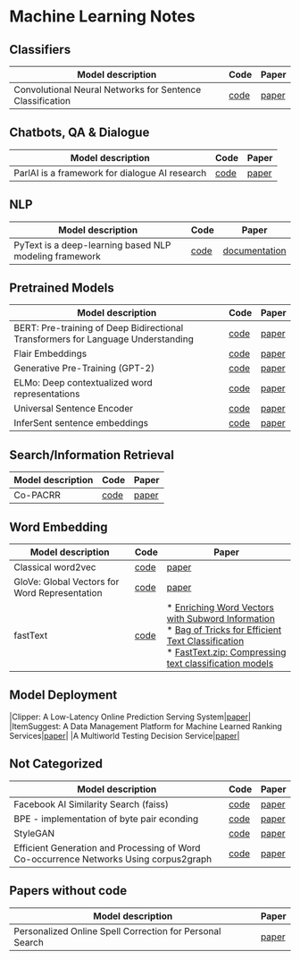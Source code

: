 # Machine Learning Notes


## Classifiers
|Model description|Code|Paper
|---|---|---|
|Convolutional Neural Networks for Sentence Classification|<a href="https://github.com/yoonkim/CNN_sentence">code</a>|<a href="http://arxiv.org/abs/1408.5882">paper</a>|

## Chatbots, QA & Dialogue
|Model description|Code|Paper
|---|---|---|
|ParlAI is a framework for dialogue AI research|<a href="https://github.com/facebookresearch/ParlAI">code</a>|<a href="https://arxiv.org/abs/1705.06476">paper</a>|

## NLP
|Model description|Code|Paper
|---|---|---|
|PyText is a deep-learning based NLP modeling framework|<a href="https://github.com/facebookresearch/pytext">code</a>|<a href="https://pytext-pytext.readthedocs-hosted.com/en/latest/">documentation</a>|


## Pretrained Models
|Model description|Code|Paper
|---|---|---|
|BERT: Pre-training of Deep Bidirectional Transformers for Language Understanding|<a href="https://github.com/google-research/bert">code</a>|<a href="https://arxiv.org/abs/1810.04805">paper</a>|
|Flair Embeddings|<a href="https://github.com/zalandoresearch/flair">code</a>|<a href="https://drive.google.com/file/d/17yVpFA7MmXaQFTe-HDpZuqw9fJlmzg56/view?usp=sharing">paper</a>|
|Generative Pre-Training (GPT-2)|<a href="https://github.com/openai/gpt-2">code</a>|<a href="https://d4mucfpksywv.cloudfront.net/better-language-models/language-models.pdf">paper</a>|
|ELMo: Deep contextualized word representations|<a href="https://github.com/allenai/allennlp/blob/master/tutorials/how_to/elmo.md">code</a>|<a href="http://www.aclweb.org/anthology/N18-1202">paper</a>|
|Universal Sentence Encoder|<a href="https://tfhub.dev/google/universal-sentence-encoder/2">code</a>|<a href="https://arxiv.org/abs/1803.11175">paper</a>|
|InferSent sentence embeddings|<a href="https://github.com/facebookresearch/InferSent">code</a>|<a href="https://arxiv.org/abs/1705.02364">paper</a>|

## Search/Information Retrieval
|Model description|Code|Paper
|---|---|---|
|Co-PACRR|<a href="https://github.com/khui/copacrr">code</a>|<a href="https://arxiv.org/pdf/1706.10192.pdf">paper</a>|


## Word Embedding
|Model description|Code|Paper
|---|---|---|
|Classical word2vec|<a href="https://github.com/tmikolov/word2vec">code</a>|<a href="https://arxiv.org/abs/1301.3781">paper</a>|
|GloVe: Global Vectors for Word Representation|<a href="https://github.com/stanfordnlp/GloVe">code</a>|<a href="https://nlp.stanford.edu/pubs/glove.pdf">paper</a>|
|fastText|<a href="https://github.com/facebookresearch/fastText">code</a>|* <a href="https://arxiv.org/abs/1607.04606">Enriching Word Vectors with Subword Information</a><br/>* <a href="https://arxiv.org/abs/1607.01759">Bag of Tricks for Efficient Text Classification</a><br/>* <a href="https://arxiv.org/abs/1612.03651">FastText.zip: Compressing text classification models</a>|

## Model Deployment
|Clipper: A Low-Latency Online Prediction Serving System|<a href="https://www.usenix.org/system/files/conference/nsdi17/nsdi17-crankshaw.pdf">paper</a>|
|ItemSuggest: A Data Management Platform for Machine Learned Ranking Services|<a href="https://ai.google/research/pubs/pub47850.pdf">paper</a>|
|A Multiworld Testing Decision Service|<a href="https://pdfs.semanticscholar.org/e71f/6ce292c307b95d4845bfcc542b9a08b3baa0.pdf">paper</a>|

## Not Categorized
|Model description|Code|Paper|
|---|---|---|
|Facebook AI Similarity Search (faiss) |<a href="https://github.com/facebookresearch/faiss">code</a>|<a href="https://arxiv.org/abs/1702.08734">paper</a>|
|BPE - implementation of byte pair econding|<a href="https://github.com/rsennrich/subword-nmt">code</a>|<a href="https://arxiv.org/abs/1508.07909">paper</a>|
|StyleGAN|<a href="https://github.com/NVlabs/stylegan">code</a>|<a href="https://arxiv.org/abs/1812.04948">paper</a>|
|Efficient Generation and Processing of Word Co-occurrence Networks Using corpus2graph|<a href="https://github.com/zzcoolj/corpus2graph">code</a>|<a href="https://aclweb.org/anthology/W18-1702">paper</a>|

## Papers without code
|Model description|Paper|
|---|---|
|Personalized Online Spell Correction for Personal Search|<a href="https://ai.google/research/pubs/pub47869.pdf">paper</a>|
<!--
|Placeholder|<a href="">code</a>|<a href="">paper</a>|
|Placeholder|<a href="">paper</a>|
-->
